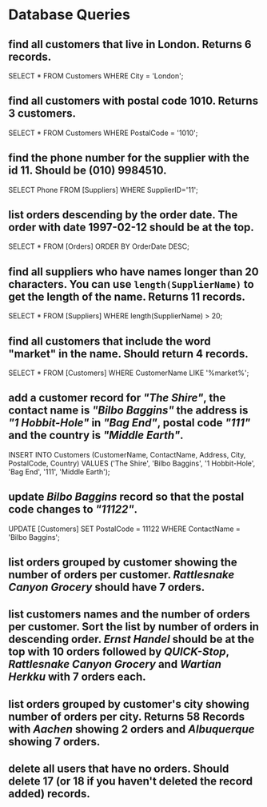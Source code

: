 # Database Queries

## find all customers that live in London. Returns 6 records.

SELECT * FROM Customers WHERE City = 'London';

## find all customers with postal code 1010. Returns 3 customers.

SELECT * FROM Customers WHERE PostalCode = '1010';

## find the phone number for the supplier with the id 11. Should be (010) 9984510.

SELECT Phone FROM [Suppliers] WHERE SupplierID='11';

## list orders descending by the order date. The order with date 1997-02-12 should be at the top.

SELECT * FROM [Orders] ORDER BY OrderDate DESC;

## find all suppliers who have names longer than 20 characters. You can use `length(SupplierName)` to get the length of the name. Returns 11 records.

SELECT * FROM [Suppliers] WHERE length(SupplierName) > 20;

## find all customers that include the word "market" in the name. Should return 4 records.

SELECT * FROM [Customers] WHERE CustomerName LIKE '%market%';

## add a customer record for _"The Shire"_, the contact name is _"Bilbo Baggins"_ the address is _"1 Hobbit-Hole"_ in _"Bag End"_, postal code _"111"_ and the country is _"Middle Earth"_.

INSERT INTO Customers (CustomerName, ContactName, Address, City, PostalCode, Country)
VALUES ('The Shire', 'Bilbo Baggins', '1 Hobbit-Hole', 'Bag End', '111', 'Middle Earth');

## update _Bilbo Baggins_ record so that the postal code changes to _"11122"_.

UPDATE [Customers]
SET PostalCode = 11122
WHERE ContactName = 'Bilbo Baggins';

## list orders grouped by customer showing the number of orders per customer. _Rattlesnake Canyon Grocery_ should have 7 orders.



## list customers names and the number of orders per customer. Sort the list by number of orders in descending order. _Ernst Handel_ should be at the top with 10 orders followed by _QUICK-Stop_, _Rattlesnake Canyon Grocery_ and _Wartian Herkku_ with 7 orders each.

## list orders grouped by customer's city showing number of orders per city. Returns 58 Records with _Aachen_ showing 2 orders and _Albuquerque_ showing 7 orders.

## delete all users that have no orders. Should delete 17 (or 18 if you haven't deleted the record added) records.
